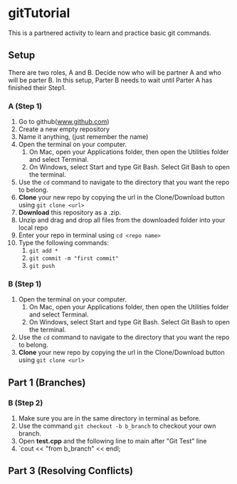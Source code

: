 # gitTutorial

This is a partnered activity to learn and practice basic git commands.

## Setup

There are two roles, A and B. Decide now who will be partner A and who will be parter B.
In this setup, Parter B needs to wait until Parter A has finished their Step1. 

### A (Step 1)
1. Go to github(www.github.com)
1. Create a new empty repository
1. Name it anything, (just remember the name)
1. Open the terminal on your computer.
    1. On Mac, open your Applications folder, then open the Utilities folder and select Terminal.
    1. On Windows, select Start and type Git Bash. Select Git Bash to open the terminal.
1. Use the `cd` command to navigate to the directory that you want the repo to belong.
1. **Clone** your new repo by copying the url in the Clone/Download button using `git clone <url>`
1. **Download** this repository as a .zip.
1. Unzip and drag and drop all files from the downloaded folder into your local repo
1. Enter your repo in terminal using `cd <repo name>`
1. Type the following commands:
    1. `git add *`
    1. `git commit -m "first commit"`
    1. `git push`
    
### B (Step 1) 
1. Open the terminal on your computer.
    1. On Mac, open your Applications folder, then open the Utilities folder and select Terminal.
    1. On Windows, select Start and type Git Bash. Select Git Bash to open the terminal.
1. Use the `cd` command to navigate to the directory that you want the repo to belong.
1. **Clone** your new repo by copying the url in the Clone/Download button using `git clone <url>`

## Part 1 (Branches)

### B (Step 2)
1. Make sure you are in the same directory in terminal as before.
1. Use the command `git checkout -b b_branch` to checkout your own branch.
1. Open **test.cpp** and the following line to main after "Git Test" line
1. `cout << "from b_branch" << endl;


## Part 3 (Resolving Conflicts)
